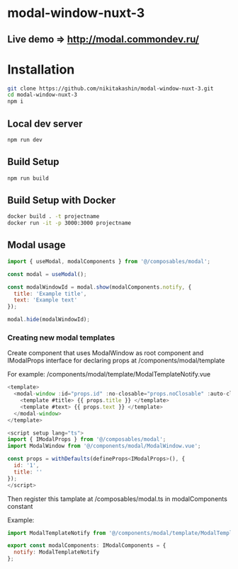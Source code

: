 # modal-window-nuxt-3

## Live demo => http://modal.commondev.ru/

# Installation

```bash
git clone https://github.com/nikitakashin/modal-window-nuxt-3.git
cd modal-window-nuxt-3
npm i
```

## Local dev server

```bash
npm run dev
```

## Build Setup

```bash
npm run build
```

## Build Setup with Docker

```bash
docker build . -t projectname
docker run -it -p 3000:3000 projectname
```

## Modal usage

```js
import { useModal, modalComponents } from '@/composables/modal';

const modal = useModal();

const modalWindowId = modal.show(modalComponents.notify, {
  title: 'Example title',
  text: 'Example text'
});

modal.hide(modalWindowId);
```

### Creating new modal templates

Create component that uses ModalWindow as root component and IModalProps interface for declaring props at /components/modal/template

For example:
/components/modal/template/ModalTemplateNotify.vue

```js
<template>
  <modal-window :id="props.id" :no-closable="props.noClosable" :auto-close="props.autoClose">
    <template #title> {{ props.title }} </template>
    <template #text> {{ props.text }} </template>
  </modal-window>
</template>

<script setup lang="ts">
import { IModalProps } from '@/composables/modal';
import ModalWindow from '@/components/modal/ModalWindow.vue';

const props = withDefaults(defineProps<IModalProps>(), {
  id: '1',
  title: ''
});
</script>
```

Then register this tamplate at /composables/modal.ts in modalComponents constant

Example:

```js
import ModalTemplateNotify from '@/components/modal/template/ModalTemplateNotify.vue';

export const modalComponents: IModalComponents = {
  notify: ModalTemplateNotify
};
```
